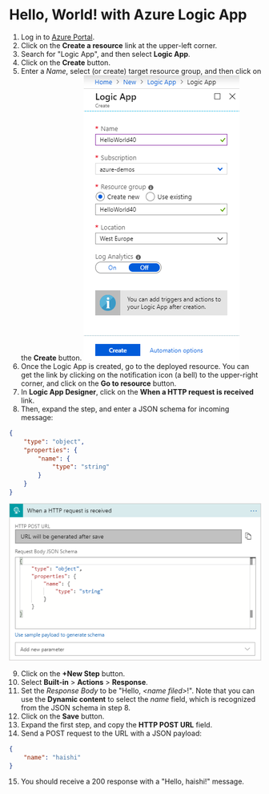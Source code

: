 # Hello, World! with Azure Logic App

1. Log in to [Azure Portal](htps://portal.azure.com).
2. Click on the **Create a resource** link at the upper-left corner.
3. Search for "Logic App", and then select **Logic App**.
4. Click on the **Create** button.
5. Enter a *Name*, select (or create) target resource group, and then click on the **Create** button.
![Create Logic App](./lab2-1.png)
6. Once the Logic App is created, go to the deployed resource. You can get the link by clicking on the notification icon (a bell) to the upper-right corner, and click on the  **Go to resource** button.
7. In **Logic App Designer**, click on the **When a HTTP request is received** link.
8. Then, expand the step, and enter a JSON schema for incoming message:
```json
{
    "type": "object",
    "properties": {
        "name": {
            "type": "string"
        }
    }
}
```
![Schema](./lab2-2.png)
 
9. Click on the **+New Step** button.
10. Select **Built-in** > **Actions** > **Response**. 
11. Set the *Response Body* to be "Hello, *\<name filed>*!". Note that you can use the **Dynamic content** to select the *name* field, which is recognized from the JSON schema in step 8.
12. Click on the **Save** button.
13. Expand the first step, and copy the **HTTP POST URL** field.
14. Send a POST request to the URL with a JSON payload:

```JSON
{
    "name": "haishi"
}
```

15.  You should receive a 200 response with a "Hello, haishi!" message.